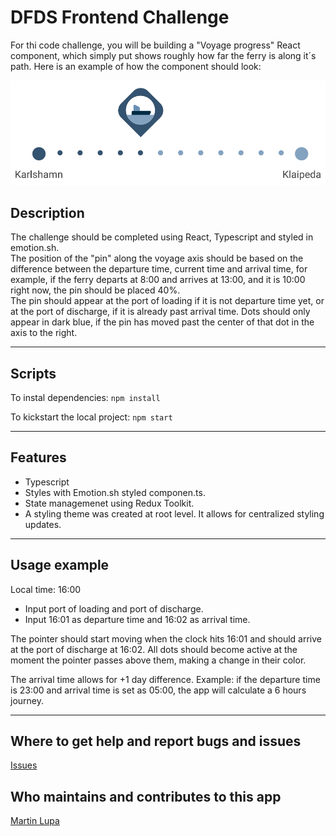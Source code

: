 # DFDS Frontend Challenge

For thi code challenge, you will be building a "Voyage progress" React component, which simply put shows roughly how far the ferry is along it´s path. Here is an example of how the component should look:

![alt component overview](/src//assets//component_screenshot.PNG "DFDS Frontend Challenge voyage progress component overview")

## Description

The challenge should be completed using React, Typescript and styled in emotion.sh.  
The position of the "pin" along the voyage axis should be based on the difference between the departure time, current time and arrival time, for example, if the ferry departs at 8:00 and arrives at 13:00, and it is 10:00 right now, the pin should be placed 40%.  
The pin should appear at the port of loading if it is not departure time yet, or at the port of discharge, if it is already past arrival time. Dots should only appear in dark blue, if the pin has moved past the center of that dot in the axis to the right.

---

## Scripts

To instal dependencies:
`npm install`

To kickstart the local project:
`npm start`

---

## Features

- Typescript
- Styles with Emotion.sh styled componen.ts.
- State managemenet using Redux Toolkit.
- A styling theme was created at root level. It allows for centralized styling updates.

---

## Usage example

Local time: 16:00

- Input port of loading and port of discharge.
- Input 16:01 as departure time and 16:02 as arrival time.

The pointer should start moving when the clock hits 16:01 and should arrive at the port of discharge at 16:02. All dots should become active at the moment the pointer passes above them, making a change in their color.

The arrival time allows for +1 day difference. Example: if the departure time is 23:00 and arrival time is set as 05:00, the app will calculate a 6 hours journey.

---

## Where to get help and report bugs and issues

[Issues](https://github.com/MartinLupa/dfds-frontend-challenge/issues)

## Who maintains and contributes to this app

[Martin Lupa](https://github.com/MartinLupa/)
